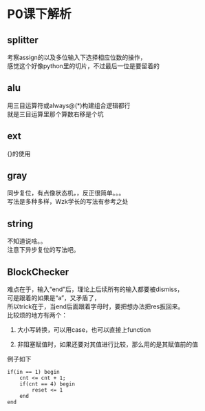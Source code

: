 # P0课下解析

## splitter

考察assign的以及多位输入下选择相应位数的操作，  
感觉这个好像python里的切片，不过最后一位是要留着的

## alu

用三目运算符或always@(*)构建组合逻辑都行  
就是三目运算里那个算数右移是个坑

## ext

{}的使用

## gray

同步复位，有点像状态机，，反正很简单。。。  
写法是多种多样，Wzk学长的写法有参考之处

## string

不知道说啥。。  
注意下异步复位的写法吧。

## BlockChecker

难点在于，输入“end”后，理论上后续所有的输入都要被dismiss，  
可是跟着的如果是“a”，又矛盾了，  
所以trick在于，当end后面跟着字母时，要把想办法把res扳回来。  
比较烦的地方有两个：

1. 大小写转换，可以用case，也可以直接上function

2. 非阻塞赋值时，如果还要对其值进行比较，那么用的是其赋值前的值  

例子如下

    if(in == 1) begin
        cnt <= cnt + 1;
        if(cnt == 4) begin
            reset <= 1
        end
    end
